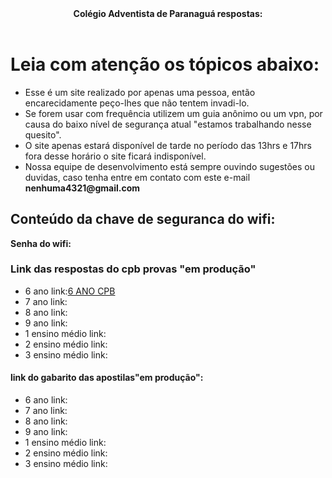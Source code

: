 <html>
<head>
  <meta charset="utf-8" />
  <meta name="description" content="nesse site você vai ter acesso ao gabarito de repostas do cpb provas de paranagua e a senha do wifi do dia" />
  <meta name="autor" content="drean o brabo e torvi" />
  <meta name="keywords" content="respostas, capgua" />
  <header><strong>Colégio Adventista de Paranaguá respostas:</strong></header>
</head>
<body>
     <h1> Leia com atenção os tópicos abaixo: </h1>
      <ul>
       <li>Esse é um site realizado por apenas uma pessoa, então encarecidamente peço-lhes que não tentem invadi-lo.</li>
       <li>Se forem usar com frequência utilizem um guia anônimo ou um vpn, por causa do baixo nível de segurança atual "estamos trabalhando nesse quesito". </li>
       <li>O site apenas estará disponível de tarde no período das 13hrs e 17hrs fora desse horário o site ficará indisponível. </li>
       <li> Nossa equipe de desenvolvimento está sempre ouvindo sugestões ou duvidas, caso tenha entre em contato com este e-mail <strong>nenhuma4321@gmail.com</strong> </li>
      </ul>
     <h2>Conteúdo da chave de seguranca do wifi:</h2>
      <p> <strong>Senha do wifi:</strong></p>
      <h3> Link das respostas do cpb provas "em produção"</h3>
      <ul>
      <li>6 ano link:<a href="cpb 6 ano.html">6 ANO CPB</a> </li>
      <li>7 ano link: </li>
      <li>8 ano link: </li>
      <li>9 ano link: </li>
      <li>1 ensino médio link:</li>
      <li>2 ensino médio link:</li>
      <li>3 ensino médio link:</li> 
      </ul>
     <h4><strong>link do gabarito das apostilas"em produção":</strong></h4>
     <ul> 
    <li>6 ano link: </li> 
    <li>7 ano link: </li>
     <li>8 ano link: </li>
      <li>9 ano link: </li>
      <li>1 ensino médio link:</li>
      <li>2 ensino médio link:</li>
      <li>3 ensino médio link:</li>
  </ul>
</body>
</html>
